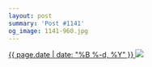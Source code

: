 ```yaml
---
layout: post
summary: 'Post #1141'
og_image: 1141-960.jpg
---
```


<p>
 <time>
  <a href="/1141">
   {{ page.date | date: "%B %-d, %Y" }}
  </a>
 </time>
 <a href="/1141">
  <img sizes="(min-width: 700px) 50vw, calc(100vw - 2rem)" src="{{ site.assets_url }}/1141-480.jpg" srcset="{{ site.assets_url }}/1141-240.jpg 240w, {{ site.assets_url }}/1141-480.jpg 480w, {{ site.assets_url }}/1141-720.jpg 720w, {{ site.assets_url }}/1141-960.jpg 960w"/>
 </a>
</p>
